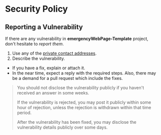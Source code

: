 # Security Policy

## Reporting a Vulnerability

If there are any vulnerability in **emergencyWebPage-Template** project, don't
hesitate to _report them_.

1. Use any of the
   [private contact addresses][contact].
2. Describe the vulnerability.

* If you have a fix, explain or attach it.
* In the near time, expect a reply with the required steps. Also, there may be a
  demand for a pull request which include the fixes.

> You should not disclose the vulnerability publicly if you haven't received an
> answer in some weeks.
>
> If the vulnerability is rejected, you may post it publicly within some hour of
> rejection, unless the rejection is withdrawn within that time period.
>
> After the vulnerability has been fixed, you may disclose the vulnerability
> details publicly over some days.

<!-- This document was generated by 
https://github.com/dec0dOS/amazing-github-template -->

<!-- MARKDOWN LINKS & IMAGES -->
<!-- https://www.markdownguide.org/basic-syntax/#reference-style-links -->
[contact]: https://github.com/nattadasu/emergencyWebPage-Template#contact